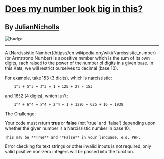 # [Does my number look big in this?](https://www.codewars.com/kata/5287e858c6b5a9678200083c)
## By [JulianNicholls](https://www.codewars.com/users/JulianNicholls)
![badge](https://www.codewars.com/users/csantosr/badges/small)
<hr/>
A [Narcissistic Number](https://en.wikipedia.org/wiki/Narcissistic_number)  (or Armstrong Number) is a positive number which is the sum of its own digits, each raised to the power of the number of digits in a given base. In this Kata, we will restrict ourselves to decimal (base 10).

For example, take 153 (3 digits), which is narcissistic:
```
    1^3 + 5^3 + 3^3 = 1 + 125 + 27 = 153
```
and 1652 (4 digits), which isn't:
```
    1^4 + 6^4 + 5^4 + 2^4 = 1 + 1296 + 625 + 16 = 1938
```

The Challenge:

Your code must return **true** or **false** (not 'true' and 'false') depending upon whether the given number is a Narcissistic number in base 10. 

```if-not:swift
This may be **True** and **False** in your language, e.g. PHP. 
```

Error checking for text strings or other invalid inputs is not required, only valid positive non-zero integers will be passed into the function. 
